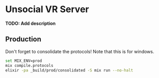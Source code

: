 # Unsocial VR Server

**TODO: Add description**

## Production

Don't forget to consolidate the protocols! Note that this is for windows.

```bash
set MIX_ENV=prod
mix compile.protocols
elixir -pa _build/prod/consolidated -S mix run --no-halt
```
